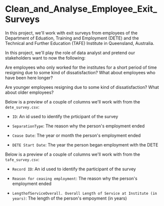 # Clean_and_Analyse_Employee_Exit_Surveys
In this project, we'll work with exit surveys from employees of the Department of Eduation, Training and Employment (DETE) and the Technical and Further Education (TAFE) Institute in Queensland, Australia.

In this project, we'll play the role of data analyst and pretend our stakeholders want to now the following:

Are employees who only worked for the institutes for a short period of time resigning due to some kind of dissatisfaction? What about employees who have been here longer?

Are younger employees resigning due to some kind of dissatisfaction? What about older employees?

Below is a preview of a couple of columns we'll work with from the `dete_survey.csv`:

- `ID`: An id used to identify the prticipant of the survey

- `SeparationType`: The reason why the person's employment ended

- `Cease Date`: The year or month the person's employment ended

- `DETE Start Date`: The year the person began employment with the DETE

Below is a preview of a couple of columns we'll work with from the `tafe_survey.csv`:

- `Record ID`: An id used to identify the participant of the survey

- `Reason for ceasing employment`: The reason why the person's employment ended

- `LengthofServiceOverall. Overall Length of Service at Institute (in years)`: The length of the person's empoyment (in years)
